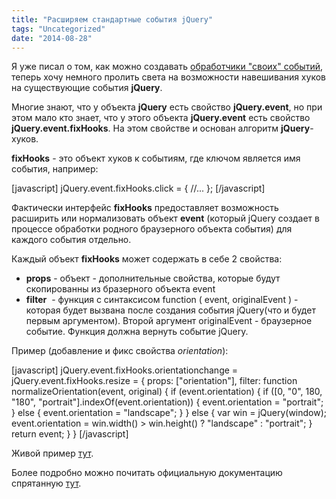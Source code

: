 ```yaml
---
title: "Расширяем стандартные события jQuery"
tags: "Uncategorized"
date: "2014-08-28"
---
```


Я уже писал о том, как можно создавать [обработчики "своих" событий](http://stepansuvorov.com/blog/2014/06/delayed-keypress-jquery/ "Delayed Keypress или создаем свои хуки событий на jQuery"), теперь хочу немного пролить света на возможности навешивания хуков на существующие события **jQuery**.

Многие знают, что у объекта **jQuery** есть свойство **jQuery.event**, но при этом мало кто знает, что у этого объекта **jQuery.event** есть свойство **jQuery.event.fixHooks**. На этом свойстве и основан алгоритм **jQuery**\-хуков.

**fixHooks** - это объект хуков к событиям, где ключом является имя события, например:

\[javascript\] jQuery.event.fixHooks.click = { //... }; \[/javascript\]

Фактически интерфейс **fixHooks** предоставляет возможность расширить или нормализовать объект **event** (который jQuery создает в процессе обработки родного браузерного объекта события) для каждого события отдельно.

Каждый объект **fixHooks** может содержать в себе 2 свойства:

- **props** - объект - дополнительные свойства, которые будут скопированны из бразерного объекта event
- **filter**  - функция c синтаксисом function ( event, originalEvent ) - которая будет вызвана после создания события jQuery(что и будет первым аргументом). Второй аргумент originalEvent - браузерное событие. Функция должна вернуть событие jQuery.

Пример (добавление и фикс свойства _orientation_):

\[javascript\] jQuery.event.fixHooks.orientationchange = jQuery.event.fixHooks.resize = { props: \["orientation"\], filter: function normalizeOrientation(event, original) { if (event.orientation) { if (\[0, "0", 180, "180", "portrait"\].indexOf(event.orientation)) { event.orientation = "portrait"; } else { event.orientation = "landscape"; } } else { var win = jQuery(window); event.orientation = win.width() &gt; win.height() ? "landscape" : "portrait"; } return event; } } \[/javascript\]

Живой пример [тут](http://jsfiddle.net/STEVER/tx9dppqq/ "jsfiddle").

Более подробно можно почитать официальную документацию спрятанную [тут](http://learn.jquery.com/events/event-extensions/).
